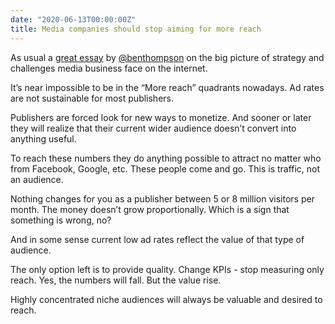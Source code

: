 ```yaml
---
date: "2020-06-13T00:00:00Z"
title: Media companies should stop aiming for more reach
---
```


As usual a [great essay](https://stratechery.com/2020/never-ending-niches/) by [@benthompson](https://twitter.com/benthompson) on the big picture of strategy and challenges media business face on the internet.

It’s near impossible to be in the “More reach” quadrants nowadays. Ad rates are not sustainable for most publishers.

Publishers are forced look for new ways to monetize. And sooner or later they will realize that their current wider audience doesn’t convert into anything useful.

To reach these numbers they do anything possible to attract no matter who from Facebook, Google, etc. These people come and go. This is traffic, not an audience.

Nothing changes for you as a publisher between 5 or 8 million visitors per month. The money doesn’t grow proportionally. Which is a sign that something is wrong, no?

And in some sense current low ad rates reflect the value of that type of audience.

The only option left is to provide quality. Change KPIs - stop measuring only reach. Yes, the numbers will fall. But the value rise.

Highly concentrated niche audiences will always be valuable and desired to reach.